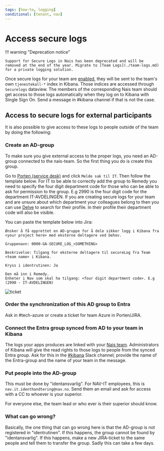 ```yaml
---
tags: [how-to, logging]
conditional: [tenant, nav]
---
```

# Access secure logs

!!! warning "Deprecation notice"

    Support for Secure Logs in Nais has been deprecated and will be removed at the end of the year. Migrate to [Team Logs](./team-logs.md) for a private logging solution.

Once secure logs for your team are [enabled](./enable-secure-logs.md), they will be sent to the team's own `tjenestekall-*` index in Kibana. Those indices are accessed through `Securelogs` dataview. The members of the corresponding Nais team should get access to those logs automatically when they log on to Kibana with Single Sign On. Send a message in #kibana channel if that is not the case.

## Access to secure logs for external participants

It is also possible to give access to these logs to people outside of the team by doing the following:

### Create an AD-group

To make sure you give external access to the proper logs, you need an AD-group connected to the nais-team. So the first thing you do is create this group.

Go to [Porten (service desk)](https://jira.adeo.no/plugins/servlet/desk/portal/542) and click `Melde sak til IT`. Then follow the template below.
For IT to be able to correctly add the group to Remedy you need to specify the four digit department code for those who can be able to ask for permission to the group. E.g 2990 is the four digit code for the department IT-AVDELINGEN. If you are creating secure logs for your team and are unsure about which department your colleagues belong to then you can use [Delve](https://eur.delve.office.com/) to search for their profile. In their profile their department code will also be visible.

You can paste the template below into Jira:

```text
Ønsker å få opprettet en AD-gruppe for å dele sikker logg i Kibana fra <your project here> med eksterne deltagere ved behov.

Gruppenavn: 0000-GA-SECURE_LOG_<SOMETHING>

Beskrivelse: Tilgang for eksterne deltagere til secureLog fra Team <team name> i Kibana.

Kryss i identrutinen: Ja

Den må inn i Remedy.
Enheter i Nav som skal ha tilgang: <four digit department code>. E.g (2990 - IT-AVDELINGEN)
```

![ticket](../../../assets/jira_secure_log.png)

### Order the synchronization of this AD group to Entra

Ask in #tech-azure or create a ticket for team Azure in Porten/JIRA.

### Connect the Entra group synced from AD to your team in Kibana

The logs your apps produces are linked with your [Nais team](../../../explanations/team.md).
Administrators of Kibana will give the read rights to those logs to people from the synced Entra group.
Ask for this in the [#kibana](https://nav-it.slack.com/archives/C7T8QHXD3) Slack channel; provide the name of the Entra-group and the name of your team in the message.

### Put people into the AD-group

This must be done by "identansvarlig". For NAV-IT employees, this is `nav.it.identhandtering@nav.no`. Send them an email and ask for access with a CC to whoever is your superior.

For everyone else, the team lead or who ever is their superior should know.

### What can go wrong?

Basically, the one thing that can go wrong here is that the AD-group is not registered in "identrutinen". If this happens, the group cannot be found by "identansvarlig". If this happens, make a new JIRA-ticket to the same people and tell them to transfer the group. Sadly this can take a few days.
